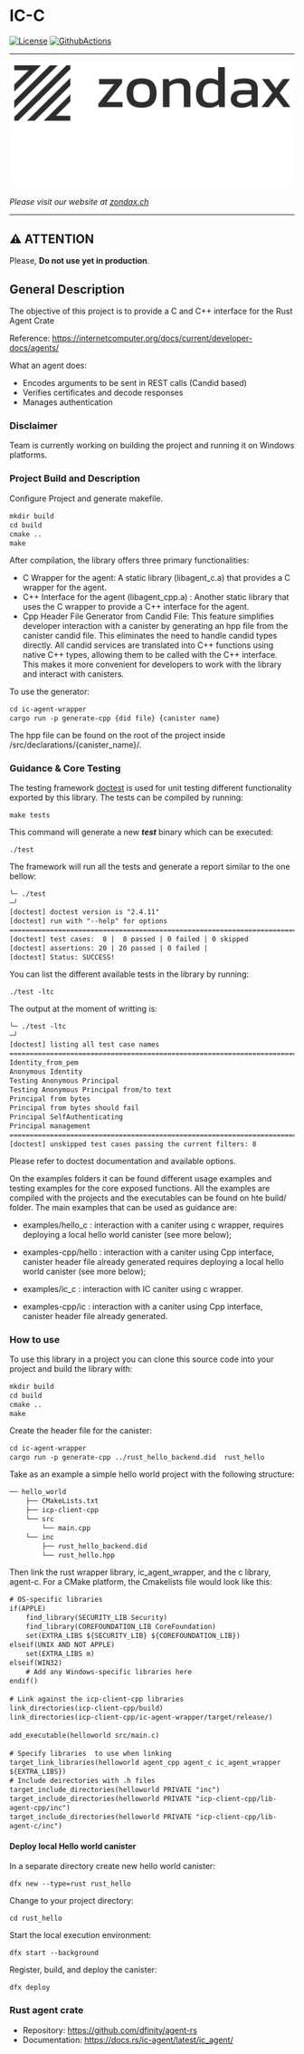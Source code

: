 # IC-C

[![License](https://img.shields.io/badge/License-Apache%202.0-blue.svg)](https://opensource.org/licenses/Apache-2.0)
[![GithubActions](https://github.com/zondax/icp-client-cpp/actions/workflows/build.yml/badge.svg)](https://github.com/Zondax/icp-client-cpp/blob/main/.github/workflows/build.yaml)

---

![zondax_light](docs/zondax_light.png#gh-light-mode-only)
![zondax_dark](docs/zondax_dark.png#gh-dark-mode-only)

_Please visit our website at [zondax.ch](https://www.zondax.ch)_

---

## :warning: ATTENTION

Please, **Do not use yet in production**.

## General Description

The objective of this project is to provide a C and C++ interface for the Rust Agent Crate

Reference: https://internetcomputer.org/docs/current/developer-docs/agents/

What an agent does:

- Encodes arguments to be sent in REST calls (Candid based)
- Verifies certificates and decode responses
- Manages authentication

### Disclaimer
Team is currently working on building the project and running it on Windows platforms.

### Project Build and Description

Configure Project and generate makefile.

    mkdir build
    cd build
    cmake ..
    make

After compilation, the library offers three primary functionalities:

- C Wrapper for the agent: A static library (libagent_c.a) that provides a C wrapper for the agent.
- C++ Interface for the agent  (libagent_cpp.a) : Another static library that uses the C wrapper to provide a C++ interface for the agent.
- Cpp Header File Generator from Candid File: This feature simplifies developer interaction with a canister by generating an hpp file from the canister candid file. This eliminates the need to handle candid types directly.
All candid services are translated into C++ functions using native C++ types, allowing them to be called with the C++ interface. This makes it more convenient for developers to work with the library and interact with canisters.

To use the generator:

    cd ic-agent-wrapper
    cargo run -p generate-cpp {did file} {canister name}

The hpp file can be found on the root of the project inside
/src/declarations/{canister_name}/.

### Guidance & Core Testing 

The testing framework [doctest](https://github.com/doctest/doctest/tree/master) is used for unit testing different functionality exported by this library.
The tests can be compiled by running:
```
make tests 
```
This command will generate a new ***test*** binary which can be executed:

```
./test

```
The framework will run all the tests and generate a report similar to the one bellow:
```
╰─ ./test                                                                                                                                                        ─╯
[doctest] doctest version is "2.4.11"
[doctest] run with "--help" for options
===============================================================================
[doctest] test cases:  8 |  8 passed | 0 failed | 0 skipped
[doctest] assertions: 20 | 20 passed | 0 failed |
[doctest] Status: SUCCESS!
```
You can list the different available tests in the library by running:
```
./test -ltc 
```
The output at the moment of writting is: 
```
╰─ ./test -ltc                                                                                                                                                   ─╯
[doctest] listing all test case names
===============================================================================
Identity_from_pem
Anonymous Identity
Testing Anonymous Principal
Testing Anonymous Principal from/to text
Principal from bytes
Principal from bytes should fail
Principal SelfAuthenticating
Principal management
===============================================================================
[doctest] unskipped test cases passing the current filters: 8
```
Please refer to doctest documentation and available options.

On the examples folders it can be found different usage examples and
testing examples for the core exposed functions. All the examples are compiled with the projects and the executables can be found on hte build/ folder. The main examples that can be used as guidance are:

- examples/hello_c : interaction with a caniter using c wrapper, requires deploying a local hello world canister (see more below);

- examples-cpp/hello : interaction with a caniter using Cpp interface, canister header file already generated requires deploying a local hello world canister (see more below);

- examples/ic_c : interaction with IC caniter using c wrapper.

- examples-cpp/ic : interaction with a caniter using Cpp interface, canister header file already generated.


### How to use

To use this library in a project you can clone this source code into your project and build the library with:

    mkdir build
    cd build
    cmake ..
    make

Create the header file for the canister:

    cd ic-agent-wrapper
    cargo run -p generate-cpp ../rust_hello_backend.did  rust_hello

Take as an example a simple hello world project with the following structure:

    ── hello_world
        ├── CMakeLists.txt
        ├── icp-client-cpp
        └── src
            └── main.cpp
        └── inc
            ├── rust_hello_backend.did
            └── rust_hello.hpp
        

Then link the rust wrapper library, ic_agent_wrapper, and the c library, agent-c.
For a CMake platform, the Cmakelists file would look like this:

    # OS-specific libraries
    if(APPLE)
        find_library(SECURITY_LIB Security)
        find_library(COREFOUNDATION_LIB CoreFoundation)
        set(EXTRA_LIBS ${SECURITY_LIB} ${COREFOUNDATION_LIB})
    elseif(UNIX AND NOT APPLE)
        set(EXTRA_LIBS m)
    elseif(WIN32)
        # Add any Windows-specific libraries here
    endif()

    # Link against the icp-client-cpp libraries
    link_directories(icp-client-cpp/build)
    link_directories(icp-client-cpp/ic-agent-wrapper/target/release/)

    add_executable(helloworld src/main.c)

    # Specify libraries  to use when linking
    target_link_libraries(helloworld agent_cpp agent_c ic_agent_wrapper ${EXTRA_LIBS})
    # Include deirectories with .h files
    target_include_directories(helloworld PRIVATE "inc")
    target_include_directories(helloworld PRIVATE "icp-client-cpp/lib-agent-cpp/inc")
    target_include_directories(helloworld PRIVATE "icp-client-cpp/lib-agent-c/inc")

#### Deploy local Hello world canister

In a separate directory create new hello world canister:

    dfx new --type=rust rust_hello

Change to your project directory:

    cd rust_hello

Start the local execution environment:

    dfx start --background

Register, build, and deploy the canister:

    dfx deploy

### Rust agent crate

- Repository: https://github.com/dfinity/agent-rs
- Documentation: https://docs.rs/ic-agent/latest/ic_agent/

